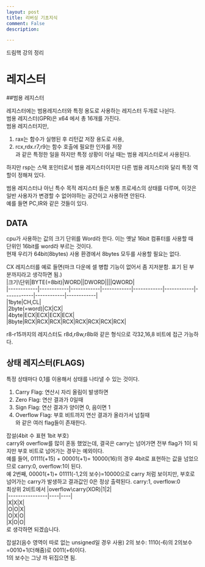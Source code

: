 ```yaml
---
layout: post
title: 리버싱 기초지식
comment: False
description: 

---
```


드림핵 강의 정리

# 레지스터  

##범용 레지스터

레지스터에는 범용레지스터와 특정 용도로 사용하는 레지스터 두개로 나뉜다.  
범용 레지스터(GPR)은 x64 에서 총 16개를 가진다.  
범용 레지스터지만,  
1. rax는 함수가 실행된 후 리턴값 저장 용도로 사용,  
2. rcx,rdx.r7,r9는 함수 호출에 필요한 인자를 저장  
과 같은 특정한 일을 하지만 특정 상황이 아닐 때는 범용 레지스터로서 사용된다.

하지만 rsp는 스택 포인터로서 범용 레지스터이지만 다른 범용 레지스터와 달리 특정 역할이 정해져 있다.  

범용 레지스터냐 아닌 특수 목적 레지스터 들은 보통 프로세스의 상태를 다루며, 이것은 일반 사용자가 변경할 수 없어야하는 공간이고 사용하면 안된다.  
예를 들면 PC,IR와 같은 것들이 있다.  

## DATA  
cpu가 사용하는 값의 크기 단위를 Word라 한다. 이는 옛날 16bit 컴퓨터를 사용할 때 단위인 16bit를 word라 부르는 것이다.  
현재 우리가 64bit(8bytes) 사용 환경에서 8bytes 모두를 사용할 필요는 없다.  

CX 레지스터를 예로 들면(마크 다운에 셀 병합 기능이 없어서 좀 지저분함. 표기 된 부분까지라고 생각하면 됨.)  
|크기\단위|BYTE(=8bit)|WORD||DWORD||||QWORD|  
|------------|------------|------------|------------|------------|------------|------------|------------|------------|  
|1byte|CH,CL|  
|2byte(=word)|CX|CX|  
|4byte|ECX|ECX|ECX|ECX|  
|8byte|RCX|RCX|RCX|RCX|RCX|RCX|RCX|RCX|  

r8-r15까지의 레지스터도 r8d,r8w,r8b와 같은 형식으로 각32,16,8 비트에 접근 가능하다.  

## 상태 레지스터(FLAGS)  
특정 상태마다 0,1를 이용해서 상태를 나타낼 수 있는 것이다.  

1) Carry Flag: 연산시 자리 올림이 발생하면   
2) Zero Flag: 연산 결과가 0일때  
3) Sign Flag: 연산 결과가 양이면 0, 음이면 1  
4) Overflow Flag: 부호 비트까지 연산 결과가 올라가서 넘칠때  
와 같은 여러 flag들이 존재한다.  

잡설(4bit 수 표현 1bit 부호)  
carry와 overflow를 많이 혼동 했었는데, 결국은 carry는 넘어가면 전부 flag가 1이 되지만 부호 비트로 넘어가는 경우는 예외이다.  
예를 들어, 01111(+15) + 00001(+1)= 10000(16)의 경우 4bit로 표현하는 값을 넘었으므로 carry:0, overflow:1이 된다.  
예 2번째, 00001(+1)+ 01111(-1,2의 보수)=10000으로 carry 처럼 보이지만, 부호로 넘어가는 carry가 발생하고 결과값인 0은 정상 출력된다. carry:1, overflow:0  
최상위 2비트에서
|overflow\carry(XOR)|1|2|  
|----------------|----|----|  
|X|X|X|  
|O|O|X|  
|O|X|O|  
|X|O|O|  
로 생각하면 되겠습니다.  

잡설2(음수 영역이 따로 없는 unsigned일 경우 사용)
2의 보수: 1110(-6)의 2의보수=0010+1(더해줌)로 0011(+6)이다.  
1의 보수는 그냥 까 뒤집으면 됨.  






